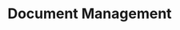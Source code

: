 ---
title: Document Management
description: Easy HR Provides Cloud-based file & document management module. Keep your document in one place. Create & manage document templates that you give to your employees when they join, leave, get promoted or get disciplined.
icon: file
showOnHomePage: false
showOnMenu: true
details:
    - title: Template Files
      description: Keep your document templates in one place. Create and manage document templates that you give to you employees when they join, leave, get promoted or get disciplined. Use the Mail Merge feature with the document templates to generate documents to be printed and given to the employee and file it away online.
      image: /assets/images/features/docs-1.png
    - title: Documents History
      description: Keep a track of all the documents you have created until now and download them whenever you like.
      image: /assets/images/features/docs-2.png
    - title: Documents
      description: Attach documents provided by the employees and save them online for future access. You can also share them with the employee in the employee self service area.
      image: /assets/images/features/docs-3.png
---